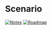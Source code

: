 # Scenario


<a href="https://ibb.co/HKWKPwF"><img src="https://i.ibb.co/51N1jpM/Notes.gif" alt="Notes" border="0"></a>
<a href="https://ibb.co/5RqQngW"><img src="https://i.ibb.co/Nyw0md6/Roadmap.gif" alt="Roadmap" border="0"></a>
